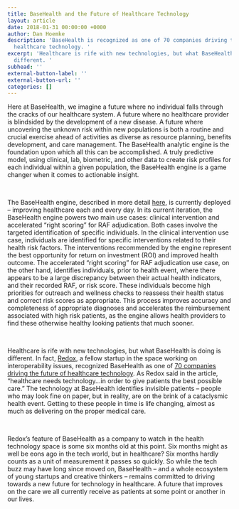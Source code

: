 ```yaml
---
title: BaseHealth and the Future of Healthcare Technology
layout: article
date: 2018-01-31 00:00:00 +0000
author: Dan Hoemke
description: 'BaseHealth is recognized as one of 70 companies driving the future of
  healthcare technology. '
excerpt: 'Healthcare is rife with new technologies, but what BaseHealth is doing is
  different. '
subhead: ''
external-button-label: ''
external-button-url: ''
categories: []
---
```

Here at BaseHealth, we imagine a future where no individual falls through the cracks of our healthcare system. A future where no healthcare provider is blindsided by the development of a new disease. A future where uncovering the unknown risk within new populations is both a routine and crucial exercise ahead of activities as diverse as resource planning, benefits development, and care management. The BaseHealth analytic engine is the foundation upon which all this can be accomplished. A truly predictive model, using clinical, lab, biometric, and other data to create risk profiles for each individual within a given population, the BaseHealth engine is a game changer when it comes to actionable insight.   

 

The BaseHealth engine, described in more detail [here](https://medium.com/@basehealth/beyond-the-hype-ai-and-healthcare-f138cebfb8ed), is currently deployed – improving healthcare each and every day. In its current iteration, the BaseHealth engine powers two main use cases: clinical intervention and accelerated “right scoring” for RAF adjudication. Both cases involve the targeted identification of specific individuals. In the clinical intervention use case, individuals are identified for specific interventions related to their health risk factors. The interventions recommended by the engine represent the best opportunity for return on investment (ROI) and improved health outcome. The accelerated “right scoring” for RAF adjudication use case, on the other hand, identifies individuals, prior to health event, where there appears to be a large discrepancy between their actual health indicators, and their recorded RAF, or risk score. These individuals become high priorities for outreach and wellness checks to reassess their health status and correct risk scores as appropriate. This process improves accuracy and completeness of appropriate diagnoses and accelerates the reimbursement associated with high risk patients, as the engine allows health providers to find these otherwise healthy looking patients that much sooner.  

 

Healthcare is rife with new technologies, but what BaseHealth is doing is different. In fact, [Redox](https://www.redoxengine.com/), a fellow startup in the space working on interoperability issues, recognized BaseHealth as one of [70 companies driving the future of healthcare technology](https://www.redoxengine.com/blog/70-health-tech-companies-disrupting-healthcare). As Redox said in the article, “healthcare needs technology…in order to give patients the best possible care.” The technology at BaseHealth identifies invisible patients – people who may look fine on paper, but in reality, are on the brink of a cataclysmic health event. Getting to these people in time is life changing, almost as much as delivering on the proper medical care. 

 

Redox’s feature of BaseHealth as a company to watch in the health technology space is some six months old at this point. Six months might as well be eons ago in the tech world, but in healthcare? Six months hardly counts as a unit of measurement it passes so quickly. So while the tech buzz may have long since moved on, BaseHealth – and a whole ecosystem of young startups and creative thinkers – remains committed to driving towards a new future for technology in healthcare. A future that improves on the care we all currently receive as patients at some point or another in our lives. 